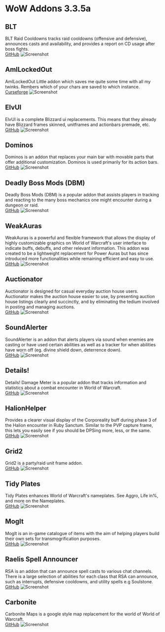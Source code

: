 # WoW Addons 3.3.5a

## **BLT**
BLT Raid Cooldowns tracks raid cooldowns (offensive and defensive), announces casts and availability, and provides a report on CD usage after boss fights.<br/>
[GitHub](https://github.com/freix1/BLT_WotLK)
![Screenshot]()

## **AmILockedOut**
AmILockedOut Little addon which saves me quite some time with all my twinks. Rembers which of your chars are saved to which instance.<br/>
[Curseforge](https://www.curseforge.com/wow/addons/ailo/files/all?filter-game-version=2020709689%3A98)
![Screenshot]()

## **ElvUI**
ElvUI is a complete Blizzard ui replacements. This means that they already have Blizzard frames skinned, unitframes and actionbars premade, etc.<br/>
[GitHub](https://github.com/ElvUI-WotLK/ElvUI)
![Screenshot]()

## **Dominos**
Dominos is an addon that replaces your main bar with movable parts that offer additional customization. Dominos is used primarily for its action bars.<br/>
[GitHub](https://github.com/bkader/Dominos)
![Screenshot]()

## **Deadly Boss Mods (DBM)**
Deadly Boss Mods (DBM) is a popular addon that assists players in tracking and reacting to the many boss mechanics one might encounter during a dungeon or raid.<br/>
[GitHub](https://github.com/Zidras/DBM-Warmane)
![Screenshot]()

## **WeakAuras**
WeakAuras is a powerful and flexible framework that allows the display of highly customizable graphics on World of Warcraft's user interface to indicate buffs, debuffs, and other relevant information. This addon was created to be a lightweight replacement for Power Auras but has since introduced more functionalities while remaining efficient and easy to use.<br/>
[GitHub](https://github.com/Bunny67/WeakAuras-WotLK)
![Screenshot]()

## **Auctionator**
Auctionator is designed for casual everyday auction house users. Auctionator makes the auction house easier to use, by presenting auction house listings clearly and succinctly, and by eliminating the tedium involved in posting and managing auctions.<br/>
[GitHub](https://github.com/alchem1ster/WotLK-Auctionator)
![Screenshot]()

## **SoundAlerter**
SoundAlerter is an addon that alerts players via sound when enemies are casting or have used certain abilities as well as a tracker for when abilities have worn off (eg. divine shield down, deterrence down).<br/>
[GitHub](https://github.com/Cortes-Jeremy/SoundAlerter)
![Screenshot]()

## **Details!**
Details! Damage Meter is a popular addon that tracks information and statistics about a combat encounter in World of Warcraft.<br/>
[GitHub](https://github.com/Bunny67/Details-WotLK)
![Screenshot]()

## **HalionHelper**
Provides a clearer visual display of the Corporeality buff during phase 3 of the Halion encounter in Ruby Sanctum. Similar to the PVP capture frame, this lets you easily see if you should be DPSing more, less, or the same.<br/>
[GitHub](https://github.com/bkader/HalionHelper-WoTLK)
![Screenshot]()

## **Grid2**
Grid2 is a party/raid unit frame addon.<br/>
[GitHub](https://github.com/bkader/Grid2-WoTLK)
![Screenshot]()

## **Tidy Plates**
Tidy Plates enhances World of Warcraft's nameplates. See Aggro, Life in%, and more on the Nameplates.<br/>
[GitHub](https://github.com/bkader/TidyPlates_WoTLK)
![Screenshot]()

## **MogIt**
MogIt is an in-game catalogue of items with the aim of helping players build their own sets for transmogrification purposes.<br/>
[GitHub](https://github.com/Skrylas/MogIt-WotLK)
![Screenshot]()

## **Raelis Spell Announcer**
RSA is an addon that can announce spell casts to various chat channels. There is a large selection of abilities for each class that RSA can announce, such as interrupts, defensive cooldowns, and utility spells e.g Soulstone.<br/>
[GitHub](https://github.com/alchem1ster/WotLK-RSA)
![Screenshot]()

## **Carbonite**
Carbonite Maps is a google style map replacement for the world of World of Warcraft.<br/>
[GitHub](https://github.com/heihachi/Carbonite-3.3.5a-Remastered)
![Screenshot]()
